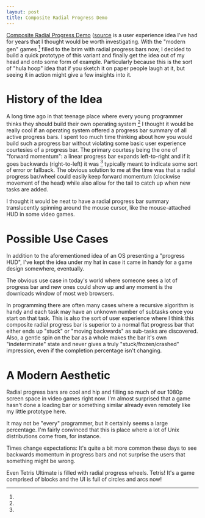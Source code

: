 ```yaml
---
layout: post
title: Composite Radial Progress Demo
---
```


[Composite Radial Progress Demo](http://worldmaker.net/compradprog/)
([source](http://github.com/WorldMaker/compradprog/) is a user
experience idea I've had for years that I thought would be worth
investigating. With the "modern gen" games [^3] filled to the brim with
radial progress bars now,  I decided to build a quick prototype of this
variant and finally get the idea out of my head and onto some form of
example. Particularly because this is the sort of "hula hoop" idea that
if you sketch it on paper people laugh at it, but seeing it in action
might give a few insights into it.

# History of the Idea

A long time ago in that teenage place where every young programmer
thinks they should build their own operating system [^1] I thought it
would be really cool if an operating system offered a progress bar
summary of all active progress bars. I spent too much time thinking
about how you would build such a progress bar without violating some
basic user experience courtesies of a progress bar. The primary courtesy
being the one of "forward momentum": a linear progress bar expands
left-to-right and if it goes backwards (right-to-left) it was [^2]
typically meant to indicate some sort of error or fallback. The obvious
solution to me at the time was that a radial progress bar/wheel could
easily keep forward momentum (clockwise movement of the head) while also
allow for the tail to catch up when new tasks are added.

I thought it would be neat to have a radial progress bar summary
translucently spinning around the mouse cursor, like the mouse-attached
HUD in some video games.

# Possible Use Cases

In addition to the aforementioned idea of an OS presenting a "progress
HUD", I've kept the idea under my hat in case it came in handy for a
game design somewhere, eventually.

The obvious use case in today's world where someone sees a lot of
progress bar and new ones could show up and any moment is the downloads
window of most web browsers.

In programming there are often many cases where a recursive algorithm is
handy and each task may have an unknown number of subtasks once you
start on that task. This is also the sort of user experience where I
think this composite radial progress bar is superior to a normal flat
progress bar that either ends up "stuck" or "moving backwards" as
sub-tasks are discovered. Also, a gentle spin on the bar as a whole
makes the bar it's own "indeterminate" state and never gives a truly
"stuck/frozen/crashed" impression, even if the completion percentage
isn't changing.

# A Modern Aesthetic

Radial progress bars are cool and hip and filling so much of our 1080p
screen space in video games right now. I'm almost surprised that a game
hasn't done a loading bar or something similar already even remotely
like my little prototype here.

[^1]:
  It may not be "every" programmer, but it certainly seems a large
  percentage. I'm fairly convinced that this is place where a lot of
  Unix distributions come from, for instance.

[^2]:
  Times change expectations: It's quite a bit more common these days to
  see backwards momentum in progress bars and not surprise the users
  that something might be wrong.

[^3]:
  Even Tetris Ultimate is filled with radial progress wheels. Tetris!
  It's a game comprised of blocks and the UI is full of circles and arcs
  now!
